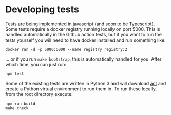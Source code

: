 # Developing tests

Tests are being implemented in javascript (and soon to be Typescript).
Some tests require a docker registry running locally on port 5000. This is handled
automatically in the Github action tests,
but if you want to run the tests yourself you will need to have docker installed
and run something like:

```
docker run -d -p 5000:5000 --name registry registry:2
```

... or if you run `make bootstrap`, this is automatically handled for you. After
which time, you can just run:

```
npm test
```

Some of the existing tests are written in Python 3 and will
download [act](https://github.com/nektos/act) and create a Python virtual
environment to run them in. To run these locally, from the root directory execute:

```
npm run build
make check
```
